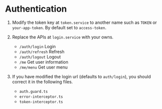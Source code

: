 # Authentication

1. Modify the token key at `token.service` to another name such as `TOKEN` or `your-app-token`. By default set to `access-token`.

2. Replace the APIs at `login.service` with your owns.

   - `/auth/login` Login
   - `/auth/refresh` Refresh
   - `/auth/logout` Logout
   - `/me` Get user information
   - `/me/menu` Get user menu

3. If you have modified the login url (defaults to `auth/login`), you should correct it in the following files.

   - `auth.guard.ts`
   - `error-interceptor.ts`
   - `token-interceptor.ts`
